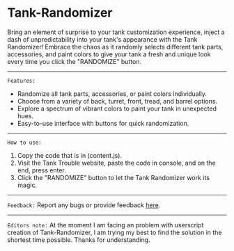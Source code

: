 # Tank-Randomizer
Bring an element of surprise to your tank customization experience, inject a dash of unpredictability into your tank's appearance with the Tank Randomizer! Embrace the chaos as it randomly selects different tank parts, accessories, and paint colors to give your tank a fresh and unique look every time you click the "RANDOMIZE" button.
****
`Features:`
- Randomize all tank parts, accessories, or paint colors individually.
- Choose from a variety of back, turret, front, tread, and barrel options.
- Explore a spectrum of vibrant colors to paint your tank in unexpected hues.
- Easy-to-use interface with buttons for quick randomization.
****
`How to use:`
1. Copy the code that is in (content.js).
2. Visit the Tank Trouble website, paste the code in console, and on the end, press enter.
3. Click the "RANDOMIZE" button to let the Tank Randomizer work its magic.
****
`Feedback:`
Report any bugs or provide feedback [here](Forumlinkhere).
****
`Editors note:`
At the moment I am facing an problem with userscript creation of Tank-Randomizer, I am trying my best to find the solution in the shortest time possible. Thanks for understanding.
